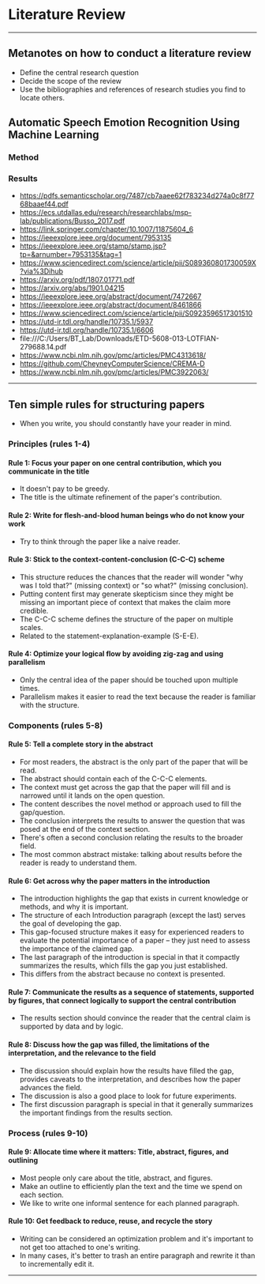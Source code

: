 # Literature Review

---

## Metanotes on how to conduct a literature review

- Define the central research question
- Decide the scope of the review
- Use the bibliographies and references of research studies you find to locate others.

## Automatic Speech Emotion Recognition Using Machine Learning

### Method

### Results

- https://pdfs.semanticscholar.org/7487/cb7aaee62f783234d274a0c8f7768baaef44.pdf
- https://ecs.utdallas.edu/research/researchlabs/msp-lab/publications/Busso_2017.pdf
- https://link.springer.com/chapter/10.1007/11875604_6
- https://ieeexplore.ieee.org/document/7953135
- https://ieeexplore.ieee.org/stamp/stamp.jsp?tp=&arnumber=7953135&tag=1
- https://www.sciencedirect.com/science/article/pii/S089360801730059X?via%3Dihub
- https://arxiv.org/pdf/1807.01771.pdf
- https://arxiv.org/abs/1901.04215
- https://ieeexplore.ieee.org/abstract/document/7472667
- https://ieeexplore.ieee.org/abstract/document/8461866
- https://www.sciencedirect.com/science/article/pii/S0923596517301510
- https://utd-ir.tdl.org/handle/10735.1/5937
- https://utd-ir.tdl.org/handle/10735.1/6606
- file:///C:/Users/BT_Lab/Downloads/ETD-5608-013-LOTFIAN-279688.14.pdf
- https://www.ncbi.nlm.nih.gov/pmc/articles/PMC4313618/
- https://github.com/CheyneyComputerScience/CREMA-D
- https://www.ncbi.nlm.nih.gov/pmc/articles/PMC3922063/

---

## Ten simple rules for structuring papers

- When you write, you should constantly have your reader in mind.

### Principles (rules 1-4)

#### Rule 1: Focus your paper on one central contribution, which you communicate in the title

- It doesn't pay to be greedy.
- The title is the ultimate refinement of the paper's contribution.

#### Rule 2: Write for flesh-and-blood human beings who do not know your work

- Try to think through the paper like a naive reader.

#### Rule 3: Stick to the context-content-conclusion (C-C-C) scheme

- This structure reduces the chances that the reader will wonder "why was I told that?" (missing context) or "so what?" (missing conclusion).
- Putting content first may generate skepticism since they might be missing an important piece of context that makes the claim more credible.
- The C-C-C scheme defines the structure of the paper on multiple scales.
- Related to the statement-explanation-example (S-E-E).

#### Rule 4: Optimize your logical flow by avoiding zig-zag and using parallelism

- Only the central idea of the paper should be touched upon multiple times.
- Parallelism makes it easier to read the text because the reader is familiar with the structure.

### Components (rules 5-8)

#### Rule 5: Tell a complete story in the abstract

- For most readers, the abstract is the only part of the paper that will be read.
- The abstract should contain each of the C-C-C elements.
- The context must get across the gap that the paper will fill and is narrowed until it lands on the open question.
- The content describes the novel method or approach used to fill the gap/question.
- The conclusion interprets the results to answer the question that was posed at the end of the context section.
- There's often a second conclusion relating the results to the broader field.
- The most common abstract mistake: talking about results before the reader is ready to understand them.

#### Rule 6: Get across why the paper matters in the introduction

- The introduction highlights the gap that exists in current knowledge or methods, and why it is important.
- The structure of each Introduction paragraph (except the last) serves the goal of developing the gap.
- This gap-focused structure makes it easy for experienced readers to evaluate the potential importance of a paper – they just need to assess the importance of the claimed gap.
- The last paragraph of the introduction is special in that it compactly summarizes the results, which fills the gap you just established.
- This differs from the abstract because no context is presented.

#### Rule 7: Communicate the results as a sequence of statements, supported by figures, that connect logically to support the central contribution

- The results section should convince the reader that the central claim is supported by data and by logic.

#### Rule 8: Discuss how the gap was filled, the limitations of the interpretation,  and the relevance to the field

- The discussion should explain how the results have filled the gap, provides caveats to the interpretation, and describes how the paper advances the field.
- The discussion is also a good place to look for future experiments.
- The first discussion paragraph is special in that it generally summarizes the important findings from the results section.

### Process (rules 9-10)

#### Rule 9: Allocate time where it matters: Title, abstract, figures, and outlining

- Most people only care about the title, abstract, and figures.
- Make an outline to efficiently plan the text and the time we spend on each section.
- We like to write one informal sentence for each planned paragraph.

#### Rule 10: Get feedback to reduce, reuse, and recycle the story

- Writing can be considered an optimization problem and it's important to not get too attached to one's writing.
- In many cases, it's better to trash an entire paragraph and rewrite it than to incrementally edit it.

---
